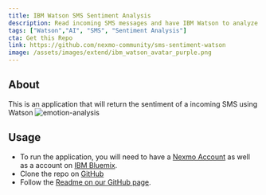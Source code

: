 ```yaml
---
title: IBM Watson SMS Sentiment Analysis
description: Read incoming SMS messages and have IBM Watson to analyze the messages
tags: ["Watson","AI", "SMS", "Sentiment Analysis"]
cta: Get this Repo
link: https://github.com/nexmo-community/sms-sentiment-watson
image: /assets/images/extend/ibm_watson_avatar_purple.png
---
```


## About
This is an application that will return the sentiment of a incoming SMS using Watson
![emotion-analysis](/assets/images/extend/emotion-analysis.png)

## Usage
- To run the application, you will need to have a [Nexmo Account](https://dashboard.nexmo.com/) as well as a account on [IBM Bluemix](https://console.ng.bluemix.net/).
- Clone the repo on [GitHub](https://github.com/nexmo-community/sms-sentiment-watson)
- Follow the [Readme on our GitHub page](https://raw.githubusercontent.com/nexmo-community/sms-sentiment-watson/master/README.md).
